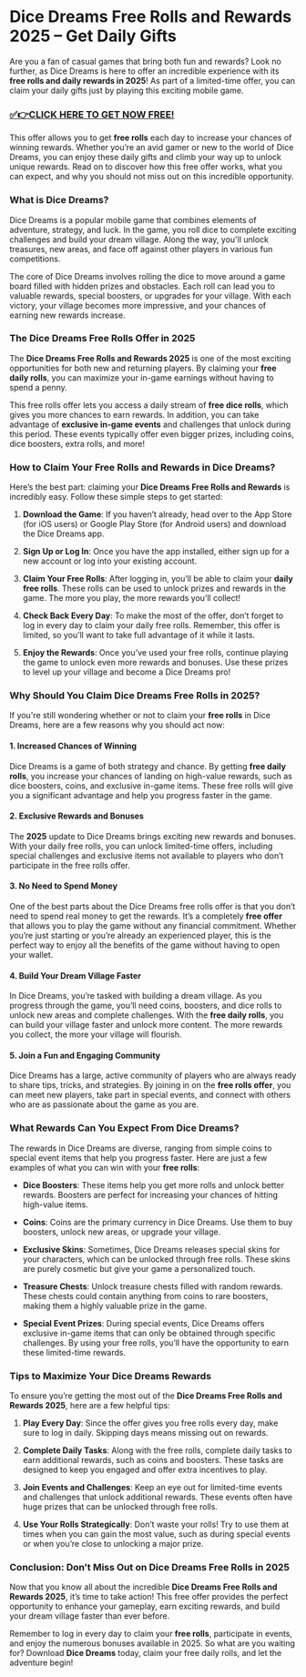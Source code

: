 # Dice Dreams Free Rolls and Rewards 2025 – Get Daily Gifts

Are you a fan of casual games that bring both fun and rewards? Look no further, as Dice Dreams is here to offer an incredible experience with its **free rolls and daily rewards in 2025**! As part of a limited-time offer, you can claim your daily gifts just by playing this exciting mobile game.

### [✅👉CLICK HERE TO GET NOW FREE!](https://shorturl.at/Hz0aE)

This offer allows you to get **free rolls** each day to increase your chances of winning rewards. Whether you’re an avid gamer or new to the world of Dice Dreams, you can enjoy these daily gifts and climb your way up to unlock unique rewards. Read on to discover how this free offer works, what you can expect, and why you should not miss out on this incredible opportunity.

### What is Dice Dreams?

Dice Dreams is a popular mobile game that combines elements of adventure, strategy, and luck. In the game, you roll dice to complete exciting challenges and build your dream village. Along the way, you'll unlock treasures, new areas, and face off against other players in various fun competitions.

The core of Dice Dreams involves rolling the dice to move around a game board filled with hidden prizes and obstacles. Each roll can lead you to valuable rewards, special boosters, or upgrades for your village. With each victory, your village becomes more impressive, and your chances of earning new rewards increase.

### The Dice Dreams Free Rolls Offer in 2025

The **Dice Dreams Free Rolls and Rewards 2025** is one of the most exciting opportunities for both new and returning players. By claiming your **free daily rolls**, you can maximize your in-game earnings without having to spend a penny. 

This free rolls offer lets you access a daily stream of **free dice rolls**, which gives you more chances to earn rewards. In addition, you can take advantage of **exclusive in-game events** and challenges that unlock during this period. These events typically offer even bigger prizes, including coins, dice boosters, extra rolls, and more!

### How to Claim Your Free Rolls and Rewards in Dice Dreams?

Here’s the best part: claiming your **Dice Dreams Free Rolls and Rewards** is incredibly easy. Follow these simple steps to get started:

1. **Download the Game**: If you haven’t already, head over to the App Store (for iOS users) or Google Play Store (for Android users) and download the Dice Dreams app.

2. **Sign Up or Log In**: Once you have the app installed, either sign up for a new account or log into your existing account.

3. **Claim Your Free Rolls**: After logging in, you’ll be able to claim your **daily free rolls**. These rolls can be used to unlock prizes and rewards in the game. The more you play, the more rewards you’ll collect!

4. **Check Back Every Day**: To make the most of the offer, don’t forget to log in every day to claim your daily free rolls. Remember, this offer is limited, so you’ll want to take full advantage of it while it lasts.

5. **Enjoy the Rewards**: Once you’ve used your free rolls, continue playing the game to unlock even more rewards and bonuses. Use these prizes to level up your village and become a Dice Dreams pro!

### Why Should You Claim Dice Dreams Free Rolls in 2025?

If you're still wondering whether or not to claim your **free rolls** in Dice Dreams, here are a few reasons why you should act now:

#### 1. **Increased Chances of Winning**

Dice Dreams is a game of both strategy and chance. By getting **free daily rolls**, you increase your chances of landing on high-value rewards, such as dice boosters, coins, and exclusive in-game items. These free rolls will give you a significant advantage and help you progress faster in the game.

#### 2. **Exclusive Rewards and Bonuses**

The **2025** update to Dice Dreams brings exciting new rewards and bonuses. With your daily free rolls, you can unlock limited-time offers, including special challenges and exclusive items not available to players who don’t participate in the free rolls offer.

#### 3. **No Need to Spend Money**

One of the best parts about the Dice Dreams free rolls offer is that you don’t need to spend real money to get the rewards. It’s a completely **free offer** that allows you to play the game without any financial commitment. Whether you’re just starting or you’re already an experienced player, this is the perfect way to enjoy all the benefits of the game without having to open your wallet.

#### 4. **Build Your Dream Village Faster**

In Dice Dreams, you’re tasked with building a dream village. As you progress through the game, you’ll need coins, boosters, and dice rolls to unlock new areas and complete challenges. With the **free daily rolls**, you can build your village faster and unlock more content. The more rewards you collect, the more your village will flourish.

#### 5. **Join a Fun and Engaging Community**

Dice Dreams has a large, active community of players who are always ready to share tips, tricks, and strategies. By joining in on the **free rolls offer**, you can meet new players, take part in special events, and connect with others who are as passionate about the game as you are.

### What Rewards Can You Expect From Dice Dreams?

The rewards in Dice Dreams are diverse, ranging from simple coins to special event items that help you progress faster. Here are just a few examples of what you can win with your **free rolls**:

- **Dice Boosters**: These items help you get more rolls and unlock better rewards. Boosters are perfect for increasing your chances of hitting high-value items.
  
- **Coins**: Coins are the primary currency in Dice Dreams. Use them to buy boosters, unlock new areas, or upgrade your village.

- **Exclusive Skins**: Sometimes, Dice Dreams releases special skins for your characters, which can be unlocked through free rolls. These skins are purely cosmetic but give your game a personalized touch.

- **Treasure Chests**: Unlock treasure chests filled with random rewards. These chests could contain anything from coins to rare boosters, making them a highly valuable prize in the game.

- **Special Event Prizes**: During special events, Dice Dreams offers exclusive in-game items that can only be obtained through specific challenges. By using your free rolls, you’ll have the opportunity to earn these limited-time rewards.

### Tips to Maximize Your Dice Dreams Rewards

To ensure you’re getting the most out of the **Dice Dreams Free Rolls and Rewards 2025**, here are a few helpful tips:

1. **Play Every Day**: Since the offer gives you free rolls every day, make sure to log in daily. Skipping days means missing out on rewards.

2. **Complete Daily Tasks**: Along with the free rolls, complete daily tasks to earn additional rewards, such as coins and boosters. These tasks are designed to keep you engaged and offer extra incentives to play.

3. **Join Events and Challenges**: Keep an eye out for limited-time events and challenges that unlock additional rewards. These events often have huge prizes that can be unlocked through free rolls.

4. **Use Your Rolls Strategically**: Don’t waste your rolls! Try to use them at times when you can gain the most value, such as during special events or when you’re close to unlocking a major prize.

### Conclusion: Don’t Miss Out on Dice Dreams Free Rolls in 2025

Now that you know all about the incredible **Dice Dreams Free Rolls and Rewards 2025**, it’s time to take action! This free offer provides the perfect opportunity to enhance your gameplay, earn exciting rewards, and build your dream village faster than ever before.

Remember to log in every day to claim your **free rolls**, participate in events, and enjoy the numerous bonuses available in 2025. So what are you waiting for? Download **Dice Dreams** today, claim your free daily rolls, and let the adventure begin!

